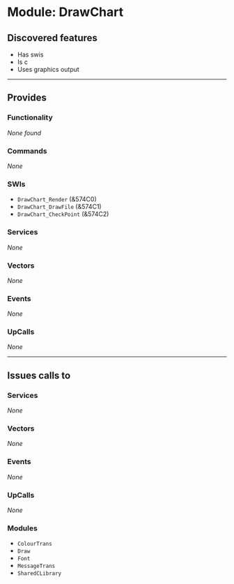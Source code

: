 # Module: DrawChart

## Discovered features


* Has swis
* Is c
* Uses graphics output

---

## Provides

### Functionality


*None found*

### Commands


*None*


### SWIs


* `DrawChart_Render` (&574C0)
* `DrawChart_DrawFile` (&574C1)
* `DrawChart_CheckPoint` (&574C2)


### Services


*None*


### Vectors


*None*


### Events


*None*


### UpCalls


*None*


---

## Issues calls to

### Services


*None*


### Vectors


*None*


### Events


*None*


### UpCalls


*None*


### Modules


* `ColourTrans`
* `Draw`
* `Font`
* `MessageTrans`
* `SharedCLibrary`


